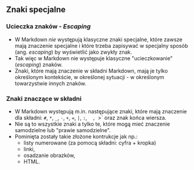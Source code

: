 ## Znaki specjalne


### Ucieczka znaków - _Escaping_
* W Markdown _nie_ występują klasyczne znaki specjalne, które zawsze mają znaczenie specjalne i które trzeba zapisywać w specjalny sposób (ang. _escaping_) by wyświetlić jako zwykły znak.
* Tak więc w Markdown nie występuje klasyczne "ucieczkowanie" (_escaping_) znaków.
* Znaki, które mają znaczenie w składni Markdown, mają je tylko określonym kontekście, w określonej sytuacji - w określonym towarzystwie innych znaków.


### Znaki znaczące w składni
* W Markdown występują m.in. następujące znaki, które mają znaczenie dla składni: `#`, `*`, `_`, `-`, `+`, `=`, `|`, `:`, ` ` `, `>` oraz znak końca wiersza.
* Nie są to wszystkie znaki a tylko te, które mogą mieć znaczenie samodzielne lub "prawie samodzielne".
* Pominięta zostały takie złożone kontrukcje jak np.:
    * listy numerowane (za pomocą składni: cyfra + kropka)
    * linki,
    * osadzanie obrazków,
    * HTML.